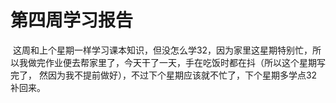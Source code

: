 # 第四周学习报告
&nbsp;这周和上个星期一样学习课本知识，但没怎么学32，因为家里这星期特别忙，所以我做完作业便去帮家里了，今天干了一天，手在吃饭时都在抖（所以这个星期写完了，
然因为我不提前做好），不过下个星期应该就不忙了，下个星期多学点32补回来。
